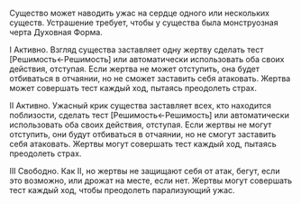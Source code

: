 Существо может наводить ужас на сердце одного или нескольких существ. Устрашение требует, чтобы у существа была монструозная черта Духовная Форма.

I Активно. Взгляд существа заставляет одну жертву сделать тест [Решимость←Решимость] или автоматически использовать оба своих действия, отступая. Если жертва не может отступить, она будет отбиваться в отчаянии, но не сможет заставить себя атаковать. Жертва может совершать тест каждый ход, пытаясь преодолеть страх.

II Активно. Ужасный крик существа заставляет всех, кто находится поблизости, сделать тест [Решимость←Решимость] или автоматически использовать оба своих действия, отступая. Если жертвы не могут отступить, они будут отбиваться в отчаянии, но не смогут заставить себя атаковать. Жертвы могут совершать тест каждый ход, пытаясь преодолеть страх.

III Свободно. Как II, но жертвы не защищают себя от атак, бегут, если это возможно, или дрожат на месте, если нет. Жертвы могут совершать тест каждый ход, чтобы преодолеть парализующий ужас.